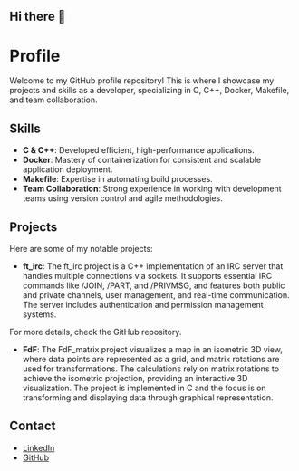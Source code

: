 ## Hi there 👋

# Profile

Welcome to my GitHub profile repository! This is where I showcase my projects and skills as a developer, specializing in C, C++, Docker, Makefile, and team collaboration.

## Skills
- **C & C++**: Developed efficient, high-performance applications.
- **Docker**: Mastery of containerization for consistent and scalable application deployment.
- **Makefile**: Expertise in automating build processes.
- **Team Collaboration**: Strong experience in working with development teams using version control and agile methodologies.

## Projects
Here are some of my notable projects:
- **ft_irc**: The ft_irc project is a C++ implementation of an IRC server that handles multiple connections via sockets. It supports essential IRC commands like /JOIN, /PART, and /PRIVMSG, and features both public and private channels, user management, and real-time communication. The server includes authentication and permission management systems.

For more details, check the GitHub repository.
- **FdF**: The FdF_matrix project visualizes a map in an isometric 3D view, where data points are represented as a grid, and matrix rotations are used for transformations. The calculations rely on matrix rotations to achieve the isometric projection, providing an interactive 3D visualization. The project is implemented in C and the focus is on transforming and displaying data through graphical representation.

## Contact
- [LinkedIn](https://www.linkedin.com/in/benoit-darenne-9ab432343/)
- [GitHub](https://github.com/bedarenn)
